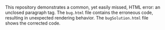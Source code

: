 This repository demonstrates a common, yet easily missed, HTML error: an unclosed paragraph tag.  The `bug.html` file contains the erroneous code, resulting in unexpected rendering behavior. The `bugSolution.html` file shows the corrected code.